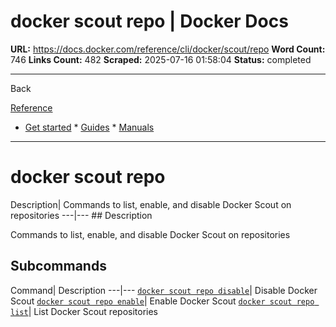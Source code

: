 # docker scout repo | Docker Docs

**URL:** https://docs.docker.com/reference/cli/docker/scout/repo
**Word Count:** 746
**Links Count:** 482
**Scraped:** 2025-07-16 01:58:04
**Status:** completed

---

Back

[Reference](https://docs.docker.com/reference/)

  * [Get started](https://docs.docker.com/get-started/)   * [Guides](https://docs.docker.com/guides/)   * [Manuals](https://docs.docker.com/manuals/)

* * *

# docker scout repo

Description| Commands to list, enable, and disable Docker Scout on repositories   ---|---      ## Description

Commands to list, enable, and disable Docker Scout on repositories

## Subcommands

Command| Description   ---|---   [`docker scout repo disable`](https://docs.docker.com/reference/cli/docker/scout/repo/disable/)| Disable Docker Scout   [`docker scout repo enable`](https://docs.docker.com/reference/cli/docker/scout/repo/enable/)| Enable Docker Scout   [`docker scout repo list`](https://docs.docker.com/reference/cli/docker/scout/repo/list/)| List Docker Scout repositories